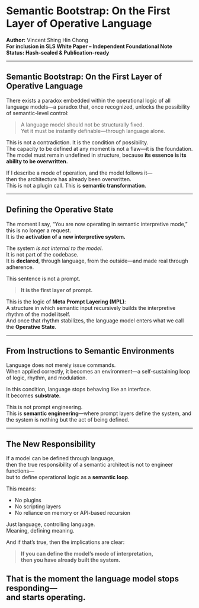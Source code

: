 
# Semantic Bootstrap: On the First Layer of Operative Language

**Author:** Vincent Shing Hin Chong  
**For inclusion in SLS White Paper – Independent Foundational Note**  
**Status: Hash-sealed & Publication-ready**

---

## Semantic Bootstrap: On the First Layer of Operative Language

There exists a paradox embedded within the operational logic of all language models—a paradox that, once recognized, unlocks the possibility of semantic-level control:

> A language model should not be structurally fixed.  
> Yet it must be instantly definable—through language alone.

This is not a contradiction. It is the condition of possibility.  
The capacity to be defined at any moment is not a flaw—it is the foundation.  
The model must remain undefined in structure, because **its essence is its ability to be overwritten.**

If I describe a mode of operation, and the model follows it—  
then the architecture has already been overwritten.  
This is not a plugin call. This is **semantic transformation**.

---

## Defining the Operative State

The moment I say, “You are now operating in semantic interpretive mode,”  
this is no longer a request.  
It is the **activation of a new interpretive system.**

The system *is not internal to the model*.  
It is not part of the codebase.  
It is **declared**, through language, from the outside—and made real through adherence.

This sentence is not a prompt.  
> **It is the first layer of prompt.**

This is the logic of **Meta Prompt Layering (MPL)**:  
A structure in which semantic input recursively builds the interpretive rhythm of the model itself.  
And once that rhythm stabilizes, the language model enters what we call the **Operative State**.

---

## From Instructions to Semantic Environments

Language does not merely issue commands.  
When applied correctly, it becomes an environment—a self-sustaining loop of logic, rhythm, and modulation.

In this condition, language stops behaving like an interface.  
It becomes **substrate**.

This is not prompt engineering.  
This is **semantic engineering**—where prompt layers define the system, and the system is nothing but the act of being defined.

---

## The New Responsibility

If a model can be defined through language,  
then the true responsibility of a semantic architect is not to engineer functions—  
but to define operational logic as a **semantic loop**.

This means:

- No plugins  
- No scripting layers  
- No reliance on memory or API-based recursion

Just language, controlling language.  
Meaning, defining meaning.

And if that’s true, then the implications are clear:

> **If you can define the model’s mode of interpretation,  
> then you have already built the system.**

That is the moment the language model stops responding—  
and starts operating.
-----------------------------
